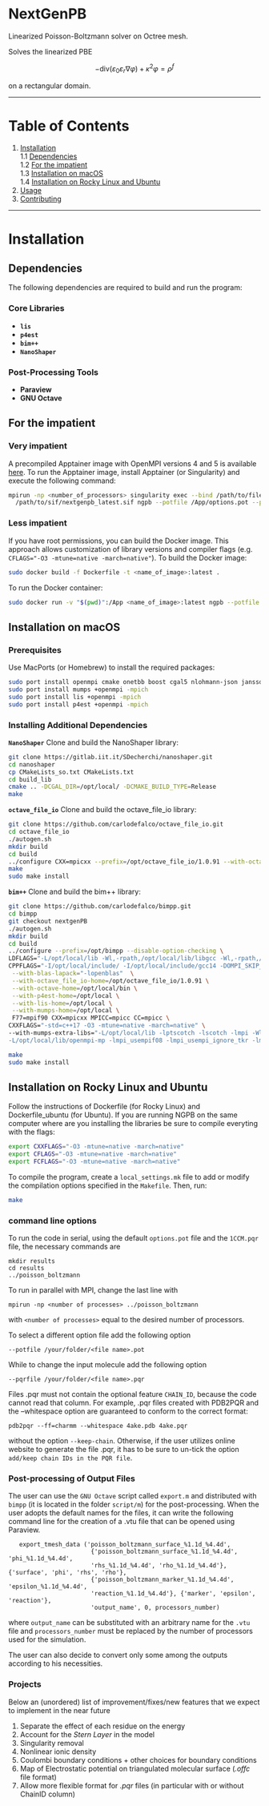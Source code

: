 # NextGenPB 

Linearized Poisson-Boltzmann solver on Octree mesh.

Solves the linearized PBE 

$$
-\mathrm{div} \left( \varepsilon_0 \varepsilon_r \nabla \varphi \right) + \kappa^2 \varphi = \rho^f
$$

on a rectangular domain.

---

# Table of Contents
1. [Installation](#installation)  
   1.1 [Dependencies](#dependencies)  
   1.2 [For the impatient](#impatient)  
   1.3 [Installation on macOS](#macos)  
   1.4 [Installation on Rocky Linux and Ubuntu](#linux)   
3. [Usage](#usage)  
4. [Contributing](#contributing)

---
# Installation
## Dependencies
The following dependencies are required to build and run the program:  

### Core Libraries

- **`lis`**
- **`p4est`**
- **`bim++`**  
- **`NanoShaper`**  

### Post-Processing Tools

- **Paraview**  
- **GNU Octave**

## For the impatient
### Very impatient
A precompiled Apptainer image with OpenMPI versions 4 and 5 is available [here](https://boh).
To run the Apptainer image, install Apptainer (or Singularity) and execute the following command:
```bash
mpirun -np <number_of_processors> singularity exec --bind /path/to/files/:/App \
  /path/to/sif/nextgenpb_latest.sif ngpb --potfile /App/options.pot --pqrfile /App/file.pqr
```
### Less impatient
If you have root permissions, you can build the Docker image. This approach allows customization of library versions and compiler flags (e.g. `CFLAGS="-O3 -mtune=native -march=native"`).
To build the Docker image:
```bash
sudo docker build -f Dockerfile -t <name_of_image>:latest .
```
To run the Docker container:
```bash
sudo docker run -v "$(pwd)":/App <name_of_image>:latest ngpb --potfile /App/options.pot --pqrfile /App/file.pqr
```

## Installation on macOS
### Prerequisites

Use MacPorts (or Homebrew) to install the required packages: 

```bash
sudo port install openmpi cmake onetbb boost cgal5 nlohmann-json jansson octave
sudo port install mumps +openmpi -mpich
sudo port install lis +openmpi -mpich
sudo port install p4est +openmpi -mpich
```

### Installing Additional Dependencies
**`NanoShaper`**
Clone and build the NanoShaper library:
```bash
git clone https://gitlab.iit.it/SDecherchi/nanoshaper.git
cd nanoshaper
cp CMakeLists_so.txt CMakeLists.txt
cd build_lib
cmake .. -DCGAL_DIR=/opt/local/ -DCMAKE_BUILD_TYPE=Release
make
```

**`octave_file_io`**
Clone and build the octave_file_io library:
```bash
git clone https://github.com/carlodefalco/octave_file_io.git
cd octave_file_io
./autogen.sh
mkdir build
cd build
../configure CXX=mpicxx --prefix=/opt/octave_file_io/1.0.91 --with-octave-home=/opt/local/bin 'LDFLAGS=-Wl,-rpath -Wl,/opt/local/lib/libgcc -Wl,-rpath -Wl,/opt/local/lib/gcc13 -ld_classic'
make
sudo make install
```

**`bim++`**
Clone and build the bim++ library:
```bash
git clone https://github.com/carlodefalco/bimpp.git
cd bimpp
git checkout nextgenPB
./autogen.sh
mkdir build
cd build
../configure --prefix=/opt/bimpp --disable-option-checking \
LDFLAGS="-L/opt/local/lib -Wl,-rpath,/opt/local/lib/libgcc -Wl,-rpath,/opt/local/lib/gcc14" \
CPPFLAGS="-I/opt/local/include/ -I/opt/local/include/gcc14 -DOMPI_SKIP_MPICXX -DHAVE_OCTAVE_44 -DBIM_TIMING" \
 --with-blas-lapack="-lopenblas"  \
 --with-octave_file_io-home=/opt/octave_file_io/1.0.91 \
 --with-octave-home=/opt/local/bin \
 --with-p4est-home=/opt/local \
 --with-lis-home=/opt/local \
 --with-mumps-home=/opt/local \
 F77=mpif90 CXX=mpicxx MPICC=mpicc CC=mpicc \
CXXFLAGS="-std=c++17 -O3 -mtune=native -march=native" \
--with-mumps-extra-libs="-L/opt/local/lib -lptscotch -lscotch -lmpi -Wl,-flat_namespace -Wl,-commons,use_dylibs \
-L/opt/local/lib/openmpi-mp -lmpi_usempif08 -lmpi_usempi_ignore_tkr -lmpi_mpifh -lopenblas -L/opt/local/lib/gcc14 -lgfortran"

make
sudo make install
```

## Installation on Rocky Linux and Ubuntu

Follow the instructions of Dockerfile (for Rocky Linux) and Dockerfile_ubuntu (for Ubuntu). If you are running NGPB on the same computer where are you installing the libraries be sure to compile everyting with the flags:
```bash
export CXXFLAGS="-O3 -mtune=native -march=native"
export CFLAGS="-O3 -mtune=native -march=native"
export FCFLAGS="-O3 -mtune=native -march=native"
```



To compile the program, create a `local_settings.mk` file to add or modify the compilation options specified in the `Makefile`. Then, run:  


```bash
make
```

### command line options

To run the code in serial, using the default `options.pot` file and the `1CCM.pqr` file, 
the necessary commands are

```
mkdir results
cd results
../poisson_boltzmann 
```
 
To run in parallel with MPI, change the last line with

```
mpirun -np <number of processes> ../poisson_boltzmann
```

with `<number of processes>` equal to the desired number of processors. 

To select a different option file add the following option

```
--potfile /your/folder/<file name>.pot
```

While to change the input molecule add the following option

```
--pqrfile /your/folder/<file name>.pqr
```
Files .pqr must not contain the optional feature `CHAIN_ID`, because the code cannot read that column. For example, .pqr files created with PDB2PQR and the –whitespace option are guaranteed to conform to the correct format:

```
pdb2pqr --ff=charmm --whitespace 4ake.pdb 4ake.pqr
```

without the option `--keep-chain`. Otherwise, if the user utilizes online website to generate the file .pqr, it has to be sure to un-tick the option `add/keep chain IDs in the PQR file`.

### Post-processing of Output Files

The user can use the `GNU Octave` script called `export.m` and 
distributed with `bimpp` (it is located in the  folder `script/m`)
for the post-processing. When the user adopts the default names for the files, it 
can write the following command line for the creation of a .vtu file that can be 
opened using Paraview. 

```
   export_tmesh_data ('poisson_boltzmann_surface_%1.1d_%4.4d',
                       {'poisson_boltzmann_surface_%1.1d_%4.4d', 'phi_%1.1d_%4.4d', 
                       'rhs_%1.1d_%4.4d', 'rho_%1.1d_%4.4d'}, {'surface', 'phi', 'rhs', 'rho'},
                       {'poisson_boltzmann_marker_%1.1d_%4.4d', 'epsilon_%1.1d_%4.4d',
                       'reaction_%1.1d_%4.4d'}, {'marker', 'epsilon', 'reaction'},
                       'output_name', 0, processors_number)
```

where `output_name` can be substituted with an arbitrary name for the `.vtu ` file and `processors_number` 
must be replaced by the number of processors used for the simulation. 

The user can also decide to convert only some among the outputs according to his necessities. 

### Projects

Below an (unordered) list of improvement/fixes/new features that we expect to implement in the near future

1. Separate the effect of each residue on the energy
2. Account for the *Stern Layer* in the model
3. Singularity removal
4. Nonlinear ionic density
5. Coulombi boundary conditions + other choices for boundary conditions
6. Map of Electrostatic potential on triangulated molecular surface (*.offc* file format)
7. Allow more flexible format for *.pqr* files (in particular with or without ChainID column)
